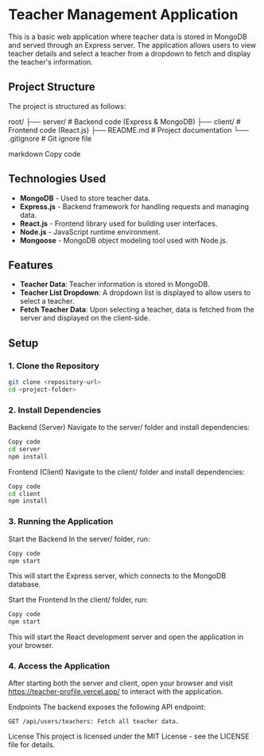 # Teacher Management Application

This is a basic web application where teacher data is stored in MongoDB and served through an Express server. The application allows users to view teacher details and select a teacher from a dropdown to fetch and display the teacher's information.

## Project Structure

The project is structured as follows:

root/ ├── server/ # Backend code (Express & MongoDB) ├── client/ # Frontend code (React.js) ├── README.md # Project documentation └── .gitignore # Git ignore file

markdown
Copy code

## Technologies Used

- **MongoDB** - Used to store teacher data.
- **Express.js** - Backend framework for handling requests and managing data.
- **React.js** - Frontend library used for building user interfaces.
- **Node.js** - JavaScript runtime environment.
- **Mongoose** - MongoDB object modeling tool used with Node.js.

## Features

- **Teacher Data**: Teacher information is stored in MongoDB.
- **Teacher List Dropdown**: A dropdown list is displayed to allow users to select a teacher.
- **Fetch Teacher Data**: Upon selecting a teacher, data is fetched from the server and displayed on the client-side.

## Setup

### 1. Clone the Repository

```bash
git clone <repository-url>
cd <project-folder>
```
### 2. Install Dependencies
Backend (Server)
Navigate to the server/ folder and install dependencies:

```bash
Copy code
cd server
npm install
```
Frontend (Client)
Navigate to the client/ folder and install dependencies:

```bash
Copy code
cd client
npm install
```
### 3. Running the Application
Start the Backend
In the server/ folder, run:

```bash
Copy code
npm start
```
This will start the Express server, which connects to the MongoDB database.

Start the Frontend
In the client/ folder, run:

```bash
Copy code
npm start
```
This will start the React development server and open the application in your browser.

### 4. Access the Application
After starting both the server and client, open your browser and visit https://teacher-profile.vercel.app/ to interact with the application.

Endpoints
The backend exposes the following API endpoint:
```
GET /api/users/teachers: Fetch all teacher data.
```
License
This project is licensed under the MIT License - see the LICENSE file for details.
